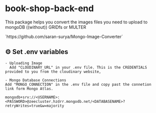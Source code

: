 # book-shop-back-end

<!-- Cloudinary docs -->
<!-- https://cloudinary.com/blog/build_the_back_end_for_your_own_instagram_style_app_with_cloudinary -->

<p>This package helps you convert the images files you need to upload to mongoDB ((without)) GRIDfs or MULTER</p>
`https://github.com/saran-surya/Mongo-Image-Converter`

## ⚙️ Set .env variables

```
- Uploading Image
  Add "CLOUDINARY_URL" in your .env file. This is the CREDENTIALS provided to you from the cloudinary website,

- Mongo Database Connections
Add "MONGO_CONNECTION" in the .env file and copy past the connetion link form Mongo Atlas.

mongodb+srv://<USERNAME>:<PASSWORD>@zeecluster.hzdrr.mongodb.net/<DATABASENAME>?retryWrites=true&w=majority

```
